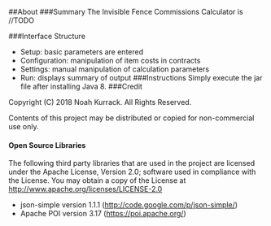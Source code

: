 ##About
###Summary
The Invisible Fence Commissions Calculator is 
//TODO

###Interface Structure
- Setup: basic parameters are entered
- Configuration: manipulation of item costs in contracts
- Settings:  manual manipulation of calculation parameters
- Run: displays summary of output
###Instructions
Simply execute the jar file after installing Java 8. 
###Credit

Copyright (C) 2018 Noah Kurrack. All Rights Reserved.

Contents of this project may be distributed or copied for non-commercial use only.
#### Open Source Libraries
The following third party libraries that are used in the project are licensed under the Apache License, Version 2.0; software used in compliance with the License. You may obtain a copy of the License at http://www.apache.org/licenses/LICENSE-2.0
- json-simple version 1.1.1 (http://code.google.com/p/json-simple/)
- Apache POI version 3.17 (https://poi.apache.org/)
